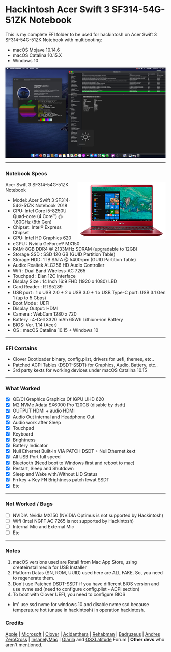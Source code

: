 # Hackintosh Acer Swift 3 SF314-54G-51ZK Notebook
This is my complete EFI folder to be used for hackintosh on Acer Swift 3 SF314-54G-51ZK Notebook with multibooting:
- macOS Mojave 10.14.6
- macOS Catalina 10.15.X
- Windows 10


<img src="/IMG/Catalina.png?raw=true" alt="macOS Mojave" align="center">

--------------------------------------------------------------------------------------------

### Notebook Specs
<img src="/IMG/SF314-54G.png?raw=true" alt="Acer Aspire E1-472G" align="right">
 
 Acer Swift 3 SF314-54G-51ZK Notebook
 - Model: Acer Swift 3 SF314-54G-51ZK Notebook 2018
 - CPU: Intel Core i5-8250U Quad-core (4 Core™) @ 1.60GHz (8th Gen) 
 - Chipset: Intel® Express Chipset
 - GPU: Intel HD Graphics 620
 - eGPU : Nvidia GeForce® MX150
 - RAM: 8GB DDR4 @ 2133MHz SDRAM (upgradable to 12GB)
 - Storage SSD : SSD 120 GB (GUID Partition Table)
 - Storage HDD: 1TB SATA @ 5400rpm (GUID Partition Table)
 - Audio: Realtek ALC256 HD Audio Controller
 - Wifi : Dual Band Wireless-AC 7265
 - Touchpad : Elan 12C Interface
 - Display Size : 14 Inch 16:9 FHD (1920 x 1080) LED
 - Card Reader : RTS5289
 - USB port : 1 x USB 2.0 + 2 x USB 3.0 + 1 x USB Type-C port: USB 3.1 Gen 1 (up to 5 Gbps)
 - Boot Mode : UEFI
 - Display Output: HDMI 
 - Camera : WebCam 1280 x 720
 - Battery : 4-Cell 3320 mAh 65Wh Lithium-ion Battery
 - BIOS: Ver. 1.14 (Acer)
 - OS : macOS Catalina 10.15  + Windows 10

--------------------------------------------------------------------------------------------

### EFI Contains
 - Clover Bootloader binary, config.plist, drivers for uefi, themes, etc..
 - Patched ACPI Tables (DSDT-SSDT) for Graphics, Audio, Battery, etc..
 - 3rd party kexts for working devices under macOS Catalina 10.15
 
 --------------------------------------------------------------------------------------------
 
### What Worked
- [x] QE/CI Graphics Graphics Of IGPU UHD 620
- [x] M2 NVMe Adata SX6000 Pro 120GB (disable by dsdt)
- [x] OUTPUT HDMI + audio HDMI
- [x] Audio Out internal and Headphone Out
- [x] Audio work after Sleep
- [x] Touchpad
- [x] Keyboard 
- [x] Brightness 
- [x] Battery Indicator
- [x] Null Ethernet Built-In VIA PATCH DSDT + NullEthernet.kext
- [x] All USB Port full speed
- [x] Bluetooth (Need boot to Windows first and reboot to mac)
- [x] Restart, Sleep and Shutdown 
- [x] Sleep and Wake with/Without LID Status
- [x] Fn key + Key FN Brightness patch lewat SSDT
- [x] Etc

--------------------------------------------------------------------------------------------

### Not Worked / Bugs
- [ ] NVIDIA Nvidia MX150 (NVIDIA Optimus is not supported by Hackintosh)
- [ ] Wifi (Intel NGFF AC 7265 is not supported by Hackintosh)
- [ ] Internal Mic and External Mic 
- [ ] Etc

--------------------------------------------------------------------------------------------

### Notes
1. macOS versions used are Retail from Mac App Store, using createinstallmedia for USB Installer
2. Platform Datas (SN, ROM, UUID) used here are ALL FAKE. So, you need to regenerate them.
3. Don't use Patched DSDT-SSDT if you have different BIOS version and use nvme ssd (need to configure config.plist - ACPI section)
4. To boot with Clover UEFI, you need to configure BIOS

* Im' use ssd nvme for windows 10 and disable nvme ssd because temperature hot (unuse in hackintosh) in operation hackintosh.

### Credits
[Apple](https://www.apple.com) | [Microsoft](https://www.microsoft.com/en-us/windows) | [Clover](https://sourceforge.net/projects/cloverefiboot) | [Acidanthera](https://github.com/acidanthera) | [Rehabman](https://github.com/RehabMan/Laptop-DSDT-Patch) | [Badruzeus](https://github.com/badruzeus) | [Andres ZeroCross](https://github.com/andreszerocross) | [InsanelyMac](https://www.insanelymac.com/forum) | [Olarila](http://olarila.com/forum) and [OSXLatitude](https://osxlatitude.com/forums) Forum | <b>Other devs</b> who aren't mentioned.
